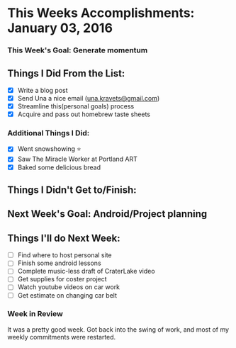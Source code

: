 # This Weeks Accomplishments: January 03, 2016

### This Week's Goal: Generate momentum

## Things I Did From the List:
- [X] Write a blog post
- [X] Send Una a nice email (una.kravets@gmail.com)
- [X] Streamline this(personal goals) process
- [X] Acquire and pass out homebrew taste sheets
### Additional Things I Did:
- [X] Went snowshowing :star:
- [X] Saw The Miracle Worker at Portland ART
- [X] Baked some delicious bread

## Things I Didn't Get to/Finish:

## Next Week's Goal: Android/Project planning

## Things I'll do Next Week:
- [ ] Find where to host personal site
- [ ] Finish some android lessons
- [ ] Complete music-less draft of CraterLake video
- [ ] Get supplies for coster project
- [ ] Watch youtube videos on car work
- [ ] Get estimate on changing car belt
### Week in Review
It was a pretty good week. Got back into the swing of work, and most of my weekly commitments were restarted.
